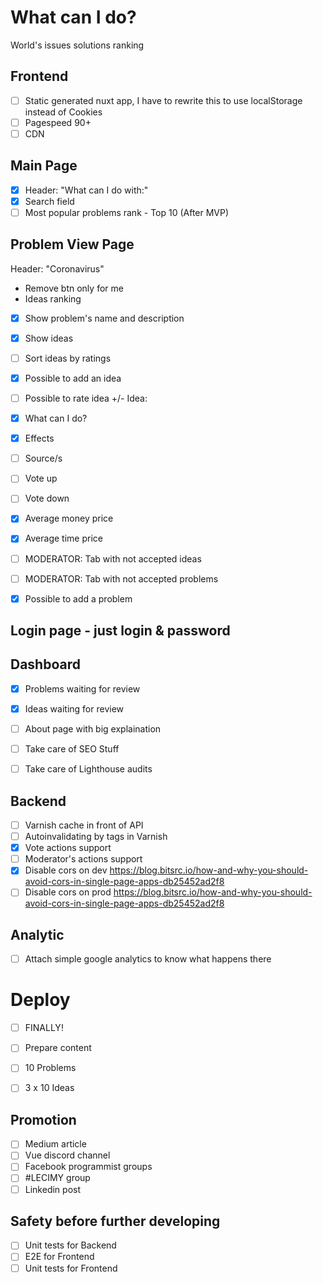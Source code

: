 # What can I do?
World's issues solutions ranking

## Frontend
- [ ] Static generated nuxt app, I have to rewrite this to use localStorage instead of Cookies
- [ ] Pagespeed 90+
- [ ] CDN

## Main Page
- [x] Header: "What can I do with:"
- [x] Search field
- [ ] Most popular problems rank - Top 10 (After MVP)

## Problem View Page
Header: "Coronavirus" 
- Remove btn only for me
- Ideas ranking
- [x] Show problem's name and description
- [x] Show ideas
- [ ] Sort ideas by ratings
- [x] Possible to add an idea
- [ ] Possible to rate idea +/-
Idea:
- [x] What can I do?
- [x] Effects
- [ ] Source/s
- [ ] Vote up
- [ ] Vote down
- [x] Average money price
- [x] Average time price

- [ ] MODERATOR: Tab with not accepted ideas
- [ ] MODERATOR: Tab with not accepted problems

- [x] Possible to add a problem

## Login page - just login & password
## Dashboard
- [x] Problems waiting for review
- [x] Ideas waiting for review

- [ ] About page with big explaination
- [ ] Take care of SEO Stuff
- [ ] Take care of Lighthouse audits

## Backend
- [ ] Varnish cache in front of API
- [ ] Autoinvalidating by tags in Varnish
- [x] Vote actions support
- [ ] Moderator's actions support
- [x] Disable cors on dev https://blog.bitsrc.io/how-and-why-you-should-avoid-cors-in-single-page-apps-db25452ad2f8
- [ ] Disable cors on prod https://blog.bitsrc.io/how-and-why-you-should-avoid-cors-in-single-page-apps-db25452ad2f8

## Analytic
- [ ] Attach simple google analytics to know what happens there

# Deploy
- [ ] FINALLY!

- [ ] Prepare content
- [ ] 10 Problems
- [ ] 3 x 10 Ideas

## Promotion
- [ ] Medium article
- [ ] Vue discord channel
- [ ] Facebook programmist groups
- [ ] #LECIMY group
- [ ] Linkedin post

## Safety before further developing
- [ ] Unit tests for Backend
- [ ] E2E for Frontend
- [ ] Unit tests for Frontend
